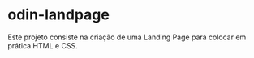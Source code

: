 # odin-landpage
Este projeto consiste na criação de uma Landing Page para colocar em prática HTML e CSS.
